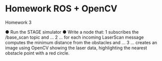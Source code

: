 # Homework ROS + OpenCV
Homework 3 

● Run the STAGE simulator
● Write a node that:
  1­  subscribes the /base_scan topic and ...
  2­ ... for each incoming LaserScan message computes the minimum distance from 
     the obstacles and ...
  3­ ... creates an image using OpenCV showing the laser data, highlighting the 
     nearest obstacle point with a red circle.

